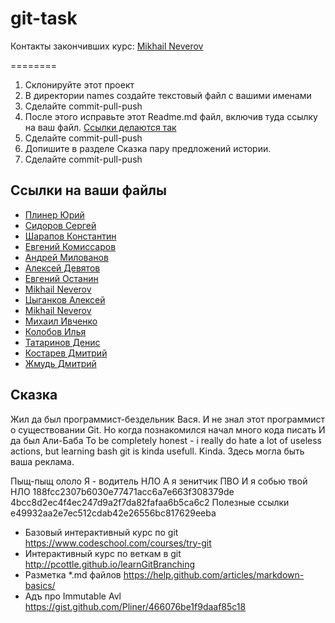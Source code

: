 ﻿git-task
========
Контакты закончивших курс:
[Mikhail Neverov](http://vk.com/mneveroff)

========

1. Склонируйте этот проект
2. В директории names создайте текстовый файл с вашими именами
3. Сделайте commit-pull-push
4. После этого исправьте этот Readme.md файл, включив туда ссылку на ваш файл. [Ссылки делаются так](https://help.github.com/articles/markdown-basics/#links)
5. Сделайте commit-pull-push
6. Допишите в разделе Сказка пару предложений истории.
7. Сделайте commit-pull-push


Ссылки на ваши файлы
---

* [Плинер Юрий](names/yury_pliner.md)
* [Сидоров Сергей](names/sidorov_sergey.md)
* [Шарапов Константин](names/konstantin_sharapov.md)
* [Евгений Комиссаров](names/evgeniy_komissarov.md)
* [Андрей Милованов](names/Andrey_Milovanov.md)
* [Алексей Девятов](names/AlexDevyatov.txt)
* [Евгений Останин](names/EugeneOstanin.md)
* [Mikhail Neverov](names/Mikhail_Neverov.md)
* [Цыганков Алексей](names/tsygankov_aleksey.md)
* [Mikhail Neverov](names/Mikhail_Neverov.md)
* [Михаил Ивченко](names/MikhailIvchenko.md)
* [Колобов Илья](names/KolobovIlya.md)
* [Татаринов Денис](names/denis_tatarinov.md)
* [Костарев Дмитрий](names/kostarev_dmitry.md)
* [Жмудь Дмитрий](names/DmitryZhmud.md)

Сказка
---
Жил да был программист-бездельник Вася.
И не знал этот программист о существовании Git.
Но когда познакомился начал много кода писать
И да был Али-Баба
To be completely honest - i really do hate a lot of useless actions, but learning bash git is kinda usefull. Kinda.
Здесь могла быть ваша реклама.

Пыщ-пыщ ололо
Я - водитель НЛО
А я зенитчик ПВО
И я собью твой НЛО
188fcc2307b6030e77471acc6a7e663f308379de
4bcc8d2ec4f4ec247d9a2f7da82fafaa6b5ca6c2
Полезные ссылки
e49932aa2e7ec512cdab42e26556bc817629eeba

* Базовый интерактивный курс по git https://www.codeschool.com/courses/try-git
* Интерактивный курс по веткам в git http://pcottle.github.io/learnGitBranching
* Разметка *.md файлов https://help.github.com/articles/markdown-basics/
* Адъ про Immutable Avl https://gist.github.com/Pliner/466076be1f9daaf85c18